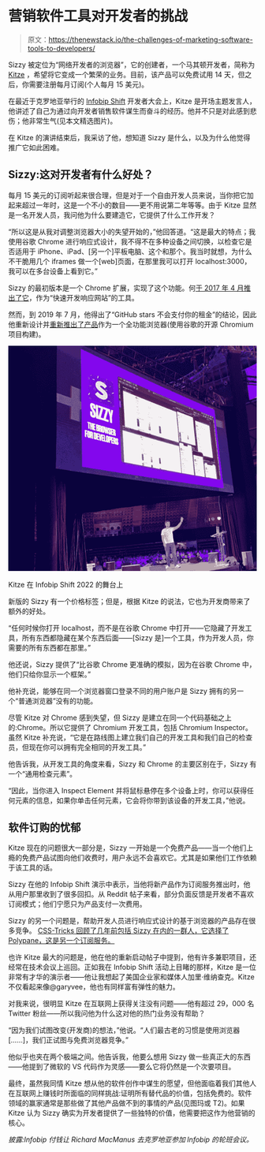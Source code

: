 # 营销软件工具对开发者的挑战

> 原文：<https://thenewstack.io/the-challenges-of-marketing-software-tools-to-developers/>

Sizzy 被定位为“网络开发者的浏览器”，它的创建者，一个马其顿开发者，简称为 [Kitze](https://twitter.com/thekitze) ，希望将它变成一个繁荣的业务。目前，该产品可以免费试用 14 天，但之后，你需要注册每月订阅(个人每月 15 美元)。

在最近于克罗地亚举行的 [Infobip Shift](https://shift.infobip.com/) 开发者大会上，Kitze 是开场主题发言人，他讲述了自己为通过向开发者销售软件谋生而奋斗的经历。他并不只是对此感到悲伤；他非常生气(见本文精选图片)。

在 Kitze 的演讲结束后，我采访了他，想知道 Sizzy 是什么，以及为什么他觉得推广它如此困难。

## Sizzy:这对开发者有什么好处？

每月 15 美元的订阅听起来很合理，但是对于一个自由开发人员来说，当你把它加起来超过一年时，这是一个不小的数目——更不用说第二年等等。由于 Kitze 显然是一名开发人员，我问他为什么要建造它，它提供了什么工作开发？

“所以这是从我对调整浏览器大小的失望开始的，”他回答道。“这是最大的特点；我使用谷歌 Chrome 进行响应式设计，我不得不在多种设备之间切换，以检查它是否适用于 iPhone、iPad、[另一个]平板电脑、这个和那个。我当时就想，为什么不干脆用几个 iframes 做一个[web]页面，在那里我可以打开 localhost:3000，我可以在多台设备上看到它。”

Sizzy 的最初版本是一个 Chrome 扩展，实现了这个功能。何[于 2017 年 4 月推出了它](https://medium.com/@kitze/introducing-sizzy-a-tool-for-developing-responsive-websites-crazy-fast-39a8c0061992)，作为“快速开发响应网站”的工具。

然而，到 2019 年 7 月，他得出了“GitHub stars 不会支付你的租金”的结论，因此他重新设计并[重新推出了产品](https://medium.com/@kitze/github-stars-wont-pay-your-rent-8b348e12baed)作为一个全功能浏览器(使用谷歌的开源 Chromium 项目构建)。

![Kitze Shift](img/6d729749315509a1650138ab3e2da6e4.png)

Kitze 在 Infobip Shift 2022 的舞台上

新版的 Sizzy 有一个价格标签；但是，根据 Kitze 的说法，它也为开发商带来了额外的好处。

“任何时候你打开 localhost，而不是在谷歌 Chrome 中打开——它隐藏了开发工具，所有东西都隐藏在某个东西后面——[Sizzy 是]一个工具，作为开发人员，你需要的所有东西都在那里。”

他还说，Sizzy 提供了“比谷歌 Chrome 更准确的模拟，因为在谷歌 Chrome 中，他们只给你显示一个框架。”

他补充说，能够在同一个浏览器窗口登录不同的用户账户是 Sizzy 拥有的另一个“普通浏览器”没有的功能。

尽管 Kitze 对 Chrome 感到失望，但 Sizzy 是建立在同一个代码基础之上的:Chrome。所以它提供了 Chromium 开发工具，包括 Chromium Inspector。虽然 Kitze 补充说，“它是在路线图上建立我们自己的开发工具和我们自己的检查员，但现在你可以拥有完全相同的开发工具。”

他告诉我，从开发工具的角度来看，Sizzy 和 Chrome 的主要区别在于，Sizzy 有一个“通用检查元素”。

“因此，当你进入 Inspect Element 并将鼠标悬停在多个设备上时，你可以获得任何元素的信息，如果你单击任何元素，它会将你带到该设备的开发工具，”他说。

## 软件订购的忧郁

Kitze 现在的问题很大一部分是，Sizzy 一开始是一个免费产品——当一个他们上瘾的免费产品试图向他们收费时，用户永远不会喜欢它。尤其是如果他们工作依赖于该工具的话。

Sizzy 在他的 Infobip Shift 演示中表示，当他将新产品作为订阅服务推出时，他从用户那里收到了很多回扣。从 Reddit 帖子来看，部分负面反馈是开发者不喜欢订阅模式；他们宁愿只为产品支付一次费用。

Sizzy 的另一个问题是，帮助开发人员进行响应式设计的基于浏览器的产品存在很多竞争。 [CSS-Tricks 回顾了几年前包括 Sizzy 在内的一群人，它选择了 Polypane，这是另一个订阅服务。](https://css-tricks.com/comparing-browsers-for-responsive-design/)

也许 Kitze 最大的问题是，他在他的重新启动帖子中提到，他有许多兼职项目，还经常在技术会议上巡回。正如我在 Infobip Shift 活动上目睹的那样，Kitze 是一位非常有才华的演示者——他让我想起了美国企业家和媒体人加里·维纳查克。Kitze 不仅看起来像@garyvee，他也有同样富有弹性的魅力。

对我来说，很明显 Kitze 在互联网上获得关注没有问题——他有超过 29，000 名 Twitter 粉丝——所以我问他为什么这对他的热门业务没有帮助？

“因为我们试图改变(开发商)的想法，”他说。“人们最古老的习惯是使用浏览器[……]，我们正试图与免费浏览器竞争。”

他似乎也夹在两个极端之间。他告诉我，他要么想用 Sizzy 做一些真正大的东西——他提到了微软的 VS 代码作为灵感——要么它将仍然是一个次要项目。

最终，虽然我同情 Kitze 想从他的软件创作中谋生的愿望，但他面临着我们其他人在互联网上赚钱时所面临的同样挑战:证明所有替代品的价值，包括免费的。软件领域的赢家通常是那些做了其他产品做不到的事情的产品(见图玛或 T2)。如果 Kitze 认为 Sizzy 确实为开发者提供了一些独特的价值，他需要把这作为他营销的核心。

*披露:Infobip 付钱让 Richard MacManus 去克罗地亚参加 Infobip 的轮班会议。*

<svg xmlns:xlink="http://www.w3.org/1999/xlink" viewBox="0 0 68 31" version="1.1"><title>Group</title> <desc>Created with Sketch.</desc></svg>